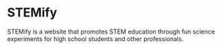 # STEMify
STEMify is a website that promotes STEM education through fun science experiments for high school students and other professionals.
